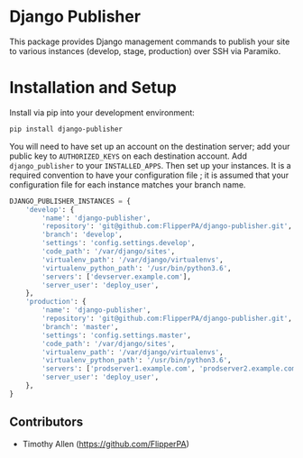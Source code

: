 # Django Publisher

This package provides Django management commands to publish your site to various instances (develop, stage, production) over SSH via Paramiko.

# Installation and Setup

Install via pip into your development environment:

```bash
pip install django-publisher
```

You will need to have set up an account on the destination server; add your public key to `AUTHORIZED_KEYS` on each destination account. Add `django_publisher` to your `INSTALLED_APPS`. Then set up your instances. It is a required convention to have your configuration file ; it is assumed that your configuration file for each instance matches your branch name.

```python
DJANGO_PUBLISHER_INSTANCES = {
    'develop': {
        'name': 'django-publisher',
        'repository': 'git@github.com:FlipperPA/django-publisher.git',
        'branch': 'develop',
        'settings': 'config.settings.develop',
        'code_path': '/var/django/sites',
        'virtualenv_path': '/var/django/virtualenvs',
        'virtualenv_python_path': '/usr/bin/python3.6',
        'servers': ['devserver.example.com'],
        'server_user': 'deploy_user',
    },
    'production': {
        'name': 'django-publisher',
        'repository': 'git@github.com:FlipperPA/django-publisher.git',
        'branch': 'master',
        'settings': 'config.settings.master',
        'code_path': '/var/django/sites',
        'virtualenv_path': '/var/django/virtualenvs',
        'virtualenv_python_path': '/usr/bin/python3.6',
        'servers': ['prodserver1.example.com', 'prodserver2.example.com'],
        'server_user': 'deploy_user',
    },
}
```

## Contributors

* Timothy Allen (https://github.com/FlipperPA)
